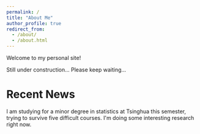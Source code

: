 ```yaml
---
permalink: /
title: "About Me"
author_profile: true
redirect_from: 
  - /about/
  - /about.html
---
```


Welcome to my personal site!

Still under construction... Please keep waiting...

Recent News
======
I am studying for a minor degree in statistics at Tsinghua this semester, trying to survive five difficult courses. 
I'm doing some interesting research right now.
